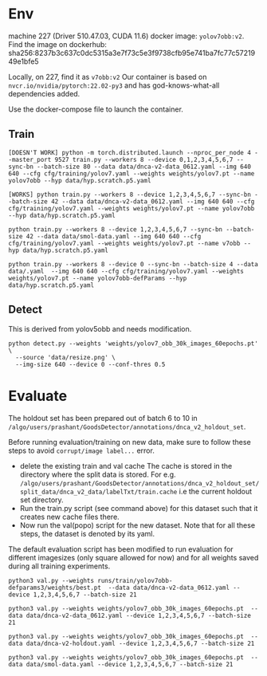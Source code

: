 # Env

machine 227 (Driver 510.47.03, CUDA 11.6)
docker image: `yolov7obb:v2`. Find the image on dockerhub: 
sha256:8237b3c637c0dc5315a3e7f73c5e3f9738cfb95e741ba7fc77c5721949e1bfe5

Locally, on 227, find it as `v7obb:v2`
Our container is based on `nvcr.io/nvidia/pytorch:22.02-py3` and has god-knows-what-all dependencies added. 

Use the docker-compose file to launch the container. 

## Train
```
[DOESN'T WORK] python -m torch.distributed.launch --nproc_per_node 4 --master_port 9527 train.py --workers 8 --device 0,1,2,3,4,5,6,7 --sync-bn --batch-size 80 --data data/dnca-v2-data_0612.yaml --img 640 640 --cfg cfg/training/yolov7.yaml --weights weights/yolov7.pt --name yolov7obb --hyp data/hyp.scratch.p5.yaml

[WORKS] python train.py --workers 8 --device 1,2,3,4,5,6,7 --sync-bn --batch-size 42 --data data/dnca-v2-data_0612.yaml --img 640 640 --cfg cfg/training/yolov7.yaml --weights weights/yolov7.pt --name yolov7obb --hyp data/hyp.scratch.p5.yaml

python train.py --workers 8 --device 1,2,3,4,5,6,7 --sync-bn --batch-size 42 --data data/smol-data.yaml --img 640 640 --cfg cfg/training/yolov7.yaml --weights weights/yolov7.pt --name v7obb --hyp data/hyp.scratch.p5.yaml

python train.py --workers 8 --device 0 --sync-bn --batch-size 4 --data data/.yaml  --img 640 640 --cfg cfg/training/yolov7.yaml --weights weights/yolov7.pt --name yolov7obb-defParams --hyp data/hyp.scratch.p5.yaml
```

## Detect
This is derived from yolov5obb and needs modification.

```
python detect.py --weights 'weights/yolov7_obb_30k_images_60epochs.pt' \
  --source 'data/resize.png' \
  --img-size 640 --device 0 --conf-thres 0.5
```

# Evaluate
The holdout set has been prepared out of batch 6 to 10 in `/algo/users/prashant/GoodsDetector/annotations/dnca_v2_holdout_set`. 

Before running evaluation/training on new data, make sure to follow these steps to avoid `corrupt/image label...` error.
- delete the existing train and val cache  The cache is stored in the directory where the split data is stored. For e.g. `/algo/users/prashant/GoodsDetector/annotations/dnca_v2_holdout_set/split_data/dnca_v2_data/labelTxt/train.cache` i.e the current holdout set directory.
- Run the train.py script (see command above) for this dataset such that it creates new cache files there.
- Now run the val(popo) script for the new dataset. 
Note that for all these steps, the dataset is denoted by its yaml.

The default evaluation script has been modified to run evaluation for different imagesizes (only square allowed for now) and for all weights saved during all training experiments.
```
python3 val.py --weights runs/train/yolov7obb-defparams3/weights/best.pt  --data data/dnca-v2-data_0612.yaml --device 1,2,3,4,5,6,7 --batch-size 21

python3 val.py --weights weights/yolov7_obb_30k_images_60epochs.pt  --data data/dnca-v2-data_0612.yaml --device 1,2,3,4,5,6,7 --batch-size 21

python3 val.py --weights weights/yolov7_obb_30k_images_60epochs.pt  --data data/dnca-v2-holdout.yaml --device 1,2,3,4,5,6,7 --batch-size 21

python3 val.py --weights weights/yolov7_obb_30k_images_60epochs.pt  --data data/smol-data.yaml --device 1,2,3,4,5,6,7 --batch-size 21
```